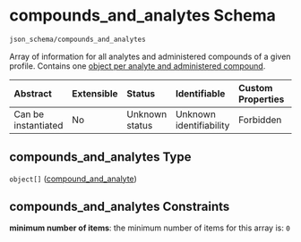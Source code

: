 # compounds\_and\_analytes Schema

```txt
json_schema/compounds_and_analytes
```

Array of information for all analytes and administered compounds of a given profile. Contains one [object per analyte and administered compound](./docs/compounds_and_analytes-compound_and_analyte.md).

| Abstract            | Extensible | Status         | Identifiable            | Custom Properties | Additional Properties | Access Restrictions | Defined In                                                                                                                      |
| :------------------ | :--------- | :------------- | :---------------------- | :---------------- | :-------------------- | :------------------ | :------------------------------------------------------------------------------------------------------------------------------ |
| Can be instantiated | No         | Unknown status | Unknown identifiability | Forbidden         | Allowed               | none                | [compounds\_and\_analytes.schema.json](../../out/schemas/sub-schemas/compounds_and_analytes.schema.json "open original schema") |

## compounds\_and\_analytes Type

`object[]` ([compound\_and\_analyte](compounds_and_analytes-compound_and_analyte.md))

## compounds\_and\_analytes Constraints

**minimum number of items**: the minimum number of items for this array is: `0`
